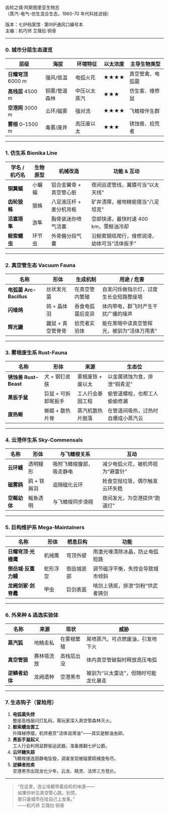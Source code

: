 齿轮之城·阿斯图里亚生物志  
（蒸汽-电气-仿生混合生态，1960-70 年代科技滤镜）

版本：七炉档案馆 · 第Ⅲ炉通风口编号本  
主编：机巧师 艾薇拉·铜骨

---

### 0. 城市分层生态速览

| 层级 | 海拔 | 环境特征 | 以太浓度 | 主导生物类型 |
|---|---|---|---|---|
| **日耀穹顶** 6000 m | 强风/低温 | 电弧火花 | ★★★★ | 真空管禽、电弧菌 |
| **高栈层** 4500 m | 铜雾/管道森林 | 中压以太蒸汽 | ★★★ | 仿生客、维修鼠 |
| **空港网** 3000 m | 云环/磁雾 | 强对流 | ★★★★ | 飞鳍梭伴生群 |
| **雾根** 0–1500 m | 毒雾/废井 | 高压废以太 | ★★★ | 锈蚀兽、拾荒者 |

---

### 1. 仿生系 Bionika Line

| 学名 / 机巧名 | 生物原型 | 机械改造 | 功能 & 互动 |
|---|---|---|---|
| **铜翼蝠** | 小蝙蝠 | 铝合金翼骨 + 真空管心脏 | 夜间巡逻管线，翼膜可当“以太天线” |
| **齿轮狼蛛** | 狼蛛 | 八足液压杆 + 差分机背板 | 矿井清障，被地精偷猎当“八足坦克” |
| **活塞猎隼** | 游隼 | 胸骨装迷你喷气活塞 | 空邮快递，最快时速 400 km，需鲸油冷却 |
| **鲸索蠕虫** | 环节虫 | 外骨骼分段气囊 | 沿鲸索钢缆爬行，维修润滑，幼体可当“活体扳手” |

---

### 2. 真空管生态 Vacuum Fauna

| 名称 | 形体 | 生成机制 | 用途 / 危害 |
|---|---|---|---|
| **电弧菌 Arc-Bacillus** | 丝状发光菌 | 在真空管内繁殖 | 自发闪烁做指示灯，过度生长会短路整座塔 |
| **闪噪鸽** | 鸽 + 晶体羽 | 吞食电弧菌后变异 | 体内带电，群飞时产生干扰广播的噪声 |
| **辉光鼹** | 鼹鼠 + 真空管脊骨 | 拾荒者实验体 | 能在黑暗中读真空管辉光，被驯为“活体万用表” |

---

### 3. 雾根废生系 Rust-Fauna

| 名称 | 形体 | 来源 | 生态位 |
|---|---|---|---|
| **锈蚀兽 Rust-Beast** | 犬 + 钢钉皮肤 | 雾根废铁 + 废以太 | 以金属锈蚀为食，排泄“铜青泥” |
| **黑扳手鼠** | 巨鼠 + 可拆卸尾扳手 | 工人行会基因工程 | 偷管道螺栓，也帮工人偷偷修漏 |
| **废热蜥** | 蜥蜴 + 散热片脊 | 蒸汽机散热片脱落 | 在管道间吸热，过热时自爆成小蒸汽云 |

---

### 4. 云港伴生系 Sky-Commensals

| 名称 | 形体 | 与飞鳍梭关系 | 互动 |
|---|---|---|---|
| **云环鳗** | 透明鳗形 | 吸附飞鳍梭腹部，吸走静电 | 减少电弧火花，被机师视为“避雷针” |
| **磁雾鸥** | 鸥 + 铁屑羽 | 追随磁化云环 | 抢食空抛垃圾，偶尔触发云环失稳 |
| **空鳐幼体** | 鳐鱼透明 | 与飞鳍梭同步滑翔 | 夜间发光，为空港提供“跑道灯” |

---

### 5. 巨构维护系 Mega-Maintainers

| 名称 | 形体 | 栖息巨构 | 功能 |
|---|---|---|---|
| **日耀穹顶·光栅鹰** | 机械鹰 | 穹顶外壁 | 用激光喙清除冰晶，防止电弧短路 |
| **倒岳城·反重力鳗** | 蛇形浮空 | 倒岳城底部 | 调节磁浮平衡，失控会导致城市倾斜 |
| **龙阙剑冢·剑脊蠹** | 甲虫 | 巨剑表面 | 啃剑上锈斑，排泄“剑粉”供武者铸剑 |

---

### 6. 外来种 & 逃逸实验体

| 名称 | 来源 | 现状 | 威胁 |
|---|---|---|---|
| **蒸汽狐** | 地精走私 | 在雾根繁殖 | 尾喷蒸汽，可点燃废油，引发地下火 |
| **真空管狼** | 赛林塔流放 | 高栈层出没 | 体内真空管破裂时释放高压电弧 |
| **逆鳞者幼体** | 龙阙遗种 | 空港黑市 | 被驯为“以太雷达”，但随时可能龙化暴走 |

---

### 7. 生态钩子（冒险用）

1. **电弧菌失控**  
   整座高栈层闪灯乱码，需玩家深入真空管森林灭火。  
2. **鲸索蠕虫罢工**  
   升降梯停摆，机师悬赏“活体润滑油”——其实是鲸油虫卵。  
3. **黑扳手鼠起义**  
   工人行会利用鼠群偷运武器，准备推翻七炉公爵。  
4. **云环鳗失踪**  
   飞鳍梭接连因静电坠毁，调查发现被磁雾鸥捕食殆尽。  
5. **逆鳞者拍卖**  
   空港黑市出现龙化少年，云龙、精灵、法师三方竞价。

---

> “在这里，连尘埃都带着齿轮的味道——  
>  如果你听见真空管心跳，别慌，  
> 那只是城市在给自己上发条。”  
> ——机巧师 艾薇拉·铜骨